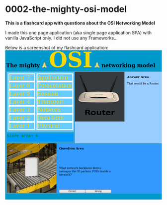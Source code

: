 # 0002-the-mighty-osi-model

**This is a flashcard app with questions about the OSI Networking Model**

I made this one page application (aka single page application SPA) with vanilla JavaScript only. I did not use any Frameworks...  

Below is a screenshot of my flashcard application:  
![images/0002-the-mighty-osi-model-project.png](images/0002-the-mighty-osi-model-project.png)


